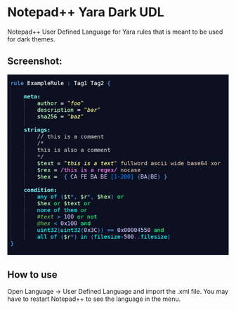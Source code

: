 
# Notepad++ Yara Dark UDL

Notepad++ User Defined Language for Yara rules that is meant to be used for dark themes.

## Screenshot:

![Screenshot](yara%20udl%20dark%20screenhot.png)

## How to use

Open Language -> User Defined Language and import the .xml file.
You may have to restart Notepad++ to see the language in the menu.
